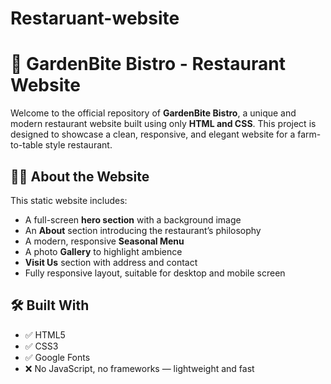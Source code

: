 # Restaruant-website
# 🌿 GardenBite Bistro - Restaurant Website

Welcome to the official repository of **GardenBite Bistro**, a unique and modern restaurant website built using only **HTML and CSS**. This project is designed to showcase a clean, responsive, and elegant website for a farm-to-table style restaurant.

## 🧑‍🍳 About the Website

This static website includes:
- A full-screen **hero section** with a background image
- An **About** section introducing the restaurant’s philosophy
- A modern, responsive **Seasonal Menu**
- A photo **Gallery** to highlight ambience
- **Visit Us** section with address and contact
- Fully responsive layout, suitable for desktop and mobile screen

## 🛠️ Built With

- ✅ HTML5  
- ✅ CSS3  
- ✅ Google Fonts  
- ❌ No JavaScript, no frameworks — lightweight and fast


